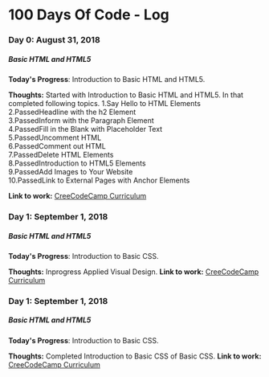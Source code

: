 # 100 Days Of Code - Log

### Day 0: August 31, 2018

##### Basic HTML and HTML5

**Today's Progress**: Introduction to Basic HTML and HTML5.

**Thoughts:** Started with Introduction to Basic HTML and HTML5. In that completed following topics.
1.Say Hello to HTML Elements<br/>
2.PassedHeadline with the h2 Element<br/>
3.PassedInform with the Paragraph Element<br/>
4.PassedFill in the Blank with Placeholder Text<br/>
5.PassedUncomment HTML<br/>
6.PassedComment out HTML<br/>
7.PassedDelete HTML Elements<br/>
8.PassedIntroduction to HTML5 Elements<br/>
9.PassedAdd Images to Your Website<br/>
10.PassedLink to External Pages with Anchor Elements<br/>

**Link to work:** [CreeCodeCamp Curriculum](https://learn.freecodecamp.org/responsive-web-design/basic-html-and-html5/link-to-internal-sections-of-a-page-with-anchor-elements/)

### Day 1: September 1, 2018

##### Basic HTML and HTML5

**Today's Progress**: Introduction to Basic CSS.

**Thoughts:** Inprogress Applied Visual Design.
**Link to work:** [CreeCodeCamp Curriculum](https://learn.freecodecamp.org/responsive-web-design/basic-css/)

### Day 1: September 1, 2018

##### Basic HTML and HTML5

**Today's Progress**: Introduction to Basic CSS.

**Thoughts:** Completed Introduction to Basic CSS of Basic CSS.
**Link to work:** [CreeCodeCamp Curriculum](https://learn.freecodecamp.org/responsive-web-design/applied-visual-design)

